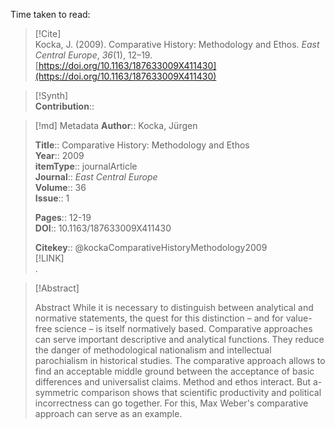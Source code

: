Time taken to read: 
> [!Cite]  
> Kocka, J. (2009). Comparative History: Methodology and Ethos. _East Central Europe_, _36_(1), 12–19. [https://doi.org/10.1163/187633009X411430](https://doi.org/10.1163/187633009X411430)

> [!Synth]  
>**Contribution**::

>[!md]  Metadata
> **Author**:: Kocka, Jürgen</br>  
>    
> **Title**:: Comparative History: Methodology and Ethos    
> **Year**:: 2009     
>**itemType**:: journalArticle    
>**Journal**:: *East Central Europe*    
>**Volume**:: 36    
>**Issue**:: 1     
>    
>    
>     
> **Pages**:: 12-19    
>**DOI**:: 10.1163/187633009X411430    
>
> 
>    
> **Citekey**:: @kockaComparativeHistoryMethodology2009    
> [!LINK]   
>.

> [!Abstract]  
>  
> Abstract
              While it is necessary to distinguish between analytical and normative statements, the quest for this distinction – and for value-free science – is itself normatively based. Comparative approaches can serve important descriptive and analytical functions. They reduce the danger of methodological nationalism and intellectual parochialism in historical studies. The comparative approach allows to find an acceptable middle ground between the acceptance of basic differences and universalist claims. Method and ethos interact. But a-symmetric comparison shows that scientific productivity and political incorrectness can go together. For this, Max Weber's comparative approach can serve as an example.  
>>  
